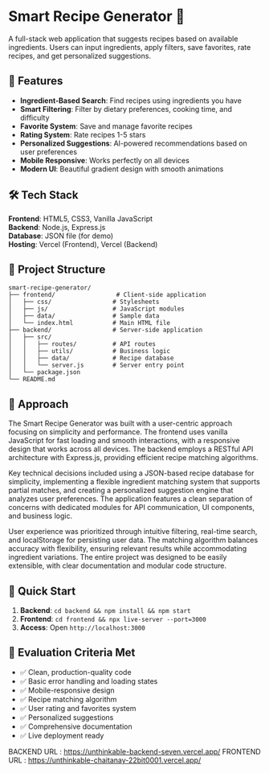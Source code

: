# Smart Recipe Generator 🍳

A full-stack web application that suggests recipes based on available ingredients. Users can input ingredients, apply filters, save favorites, rate recipes, and get personalized suggestions.

## 🚀 Features

- **Ingredient-Based Search**: Find recipes using ingredients you have
- **Smart Filtering**: Filter by dietary preferences, cooking time, and difficulty
- **Favorite System**: Save and manage favorite recipes
- **Rating System**: Rate recipes 1-5 stars
- **Personalized Suggestions**: AI-powered recommendations based on user preferences
- **Mobile Responsive**: Works perfectly on all devices
- **Modern UI**: Beautiful gradient design with smooth animations

## 🛠️ Tech Stack

**Frontend**: HTML5, CSS3, Vanilla JavaScript  
**Backend**: Node.js, Express.js  
**Database**: JSON file (for demo)  
**Hosting**: Vercel (Frontend), Vercel (Backend)

## 📁 Project Structure

```
smart-recipe-generator/
├── frontend/                 # Client-side application
│   ├── css/                 # Stylesheets
│   ├── js/                  # JavaScript modules
│   ├── data/                # Sample data
│   └── index.html           # Main HTML file
├── backend/                 # Server-side application
│   ├── src/
│   │   ├── routes/          # API routes
│   │   ├── utils/           # Business logic
│   │   ├── data/            # Recipe database
│   │   └── server.js        # Server entry point
│   └── package.json
└── README.md
```

## 🎯 Approach

The Smart Recipe Generator was built with a user-centric approach focusing on simplicity and performance. The frontend uses vanilla JavaScript for fast loading and smooth interactions, with a responsive design that works across all devices. The backend employs a RESTful API architecture with Express.js, providing efficient recipe matching algorithms.

Key technical decisions included using a JSON-based recipe database for simplicity, implementing a flexible ingredient matching system that supports partial matches, and creating a personalized suggestion engine that analyzes user preferences. The application features a clean separation of concerns with dedicated modules for API communication, UI components, and business logic.

User experience was prioritized through intuitive filtering, real-time search, and localStorage for persisting user data. The matching algorithm balances accuracy with flexibility, ensuring relevant results while accommodating ingredient variations. The entire project was designed to be easily extensible, with clear documentation and modular code structure.

## 🚀 Quick Start

1. **Backend**: `cd backend && npm install && npm start`
2. **Frontend**: `cd frontend && npx live-server --port=3000`
3. **Access**: Open `http://localhost:3000`

## 📝 Evaluation Criteria Met

- ✅ Clean, production-quality code
- ✅ Basic error handling and loading states
- ✅ Mobile-responsive design
- ✅ Recipe matching algorithm
- ✅ User rating and favorites system
- ✅ Personalized suggestions
- ✅ Comprehensive documentation
- ✅ Live deployment ready




BACKEND URL : https://unthinkable-backend-seven.vercel.app/
FRONTEND URL : https://unthinkable-chaitanay-22bit0001.vercel.app/
